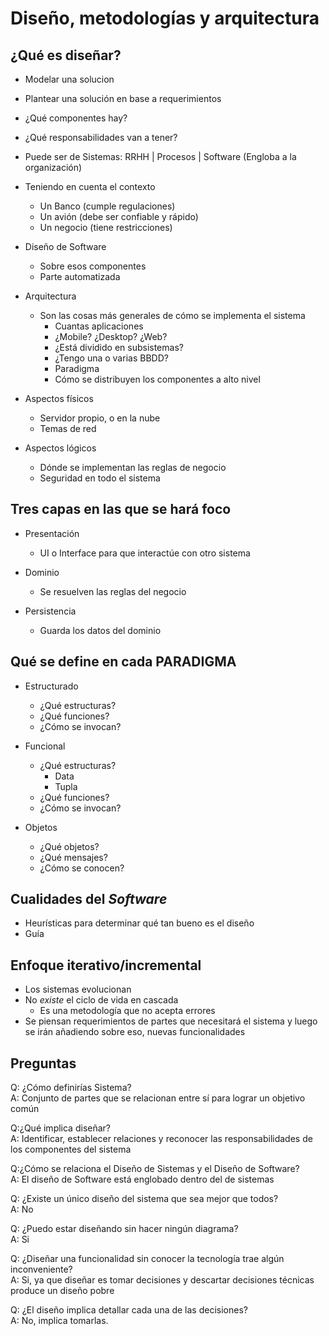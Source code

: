 # Diseño, metodologías y arquitectura


## ¿Qué es diseñar?

- Modelar una solucion
- Plantear una solución en base a requerimientos
- ¿Qué componentes hay?
- ¿Qué responsabilidades van a tener?
- Puede ser de Sistemas: RRHH | Procesos | Software (Engloba a la organización)
- Teniendo en cuenta el contexto
  - Un Banco (cumple regulaciones)
  - Un avión (debe ser confiable y rápido)
  - Un negocio (tiene restricciones)


- Diseño de Software
  - Sobre esos componentes
  - Parte automatizada

- Arquitectura
  - Son las cosas más generales de cómo se implementa el sistema
    - Cuantas aplicaciones
    - ¿Mobile? ¿Desktop? ¿Web?
    - ¿Está dividido en subsistemas?
    - ¿Tengo una o varias BBDD?
    - Paradigma
    - Cómo se distribuyen los componentes a alto nivel
  
- Aspectos físicos
  - Servidor propio, o en la nube
  - Temas de red


- Aspectos lógicos
  - Dónde se implementan las reglas de negocio
  - Seguridad en todo el sistema


## Tres capas en las que se hará foco

- Presentación
  - UI o Interface para que interactúe con otro sistema
  
- Dominio
  - Se resuelven las reglas del negocio

- Persistencia
  - Guarda los datos del dominio


## Qué se define en cada **PARADIGMA**

- Estructurado
  - ¿Qué estructuras?
  - ¿Qué funciones?
  - ¿Cómo se invocan?

- Funcional
  - ¿Qué estructuras?
    - Data
    - Tupla
  - ¿Qué funciones?
  - ¿Cómo se invocan?

- Objetos
  - ¿Qué objetos?
  - ¿Qué mensajes?
  - ¿Cómo se conocen?


## Cualidades del *Software*

- Heurísticas para determinar qué tan bueno es el diseño
- Guía


## Enfoque iterativo/incremental

- Los sistemas evolucionan
- No *existe* el ciclo de vida en cascada
  - Es una metodología que no acepta errores
- Se piensan requerimientos de partes que necesitará el sistema y luego se irán añadiendo sobre eso, nuevas funcionalidades



## Preguntas

Q: ¿Cómo definirías Sistema?<br>
A: Conjunto de partes que se relacionan entre sí para lograr un objetivo común <br>

Q:¿Qué implica diseñar? <br>
A: Identificar, establecer relaciones y reconocer las responsabilidades de los componentes del  sistema<br>

Q:¿Cómo se relaciona el Diseño de Sistemas y el Diseño de Software? <br>
A: El diseño de Software está englobado dentro del de sistemas <br>

Q: ¿Existe un único diseño del sistema que sea mejor que todos? <br>
A: No <br>

Q: ¿Puedo estar diseñando sin hacer ningún diagrama? <br>
A: Si <br>

Q: ¿Diseñar una funcionalidad sin conocer la tecnología trae algún inconveniente? <br>
A: Si, ya que diseñar es tomar decisiones y descartar decisiones técnicas produce un diseño pobre <br>

Q: ¿El diseño implica detallar cada una de las decisiones? <br>
A: No, implica tomarlas.<br>

















